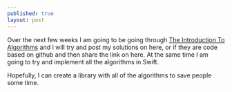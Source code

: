 ```yaml
---
published: true
layout: post
---
```

Over the next few weeks I am going to be going through [The Introduction To Algorithms](https://www.amazon.com/Introduction-Algorithms-3rd-MIT-Press/dp/0262033844) and I will try and post my solutions on here, or if they are code based on github and then share the link on here. At the same time I am going to try and implement all the algorithms in Swift.

Hopefully, I can create a library with all of the algorithms to save people some time.